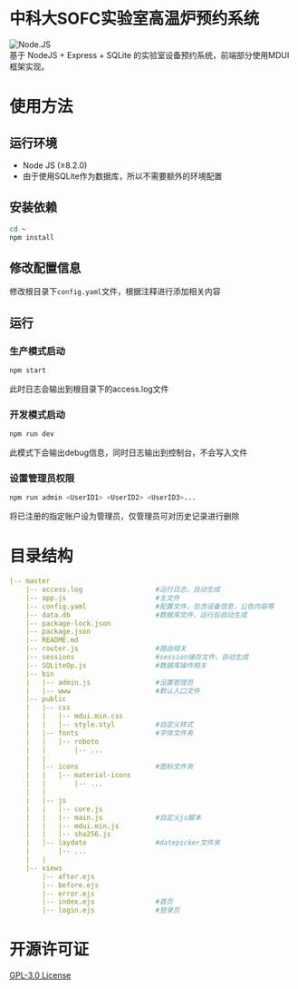 # 中科大SOFC实验室高温炉预约系统
![Node.JS](https://img.shields.io/badge/node.js-≥8.2.0-brightgreen)   
基于 NodeJS + Express + SQLite 的实验室设备预约系统，前端部分使用MDUI框架实现。

# 使用方法
## 运行环境
+ Node JS (≥8.2.0)
+ 由于使用SQLite作为数据库，所以不需要额外的环境配置
## 安装依赖
```bash
cd ~
npm install
```
## 修改配置信息
修改根目录下`config.yaml`文件，根据注释进行添加相关内容
## 运行
### 生产模式启动
```bash
npm start
```
此时日志会输出到根目录下的access.log文件
### 开发模式启动
```bash
npm run dev
```
此模式下会输出debug信息，同时日志输出到控制台，不会写入文件
### 设置管理员权限
```bash
npm run admin <UserID1> <UserID2> <UserID3>...
```
将已注册的指定账户设为管理员，仅管理员可对历史记录进行删除

# 目录结构

```yml
|-- master
    |-- access.log                  #运行日志，自动生成
    |-- app.js                      #主文件
    |-- config.yaml                 #配置文件，包含设备信息，公告内容等
    |-- data.db                     #数据库文件，运行后自动生成
    |-- package-lock.json
    |-- package.json
    |-- README.md
    |-- router.js                   #路由相关
    |-- sessions                    #session储存文件，自动生成
    |-- SQLiteOp.js                 #数据库操作相关
    |-- bin
    |   |-- admin.js                #设置管理员
    |   |-- www                     #默认入口文件
    |-- public
    |   |-- css
    |   |   |-- mdui.min.css        
    |   |   |-- style.styl          #自定义样式
    |   |-- fonts                   #字体文件夹
    |   |   |-- roboto
    |   |       |-- ...
    |   |
    |   |-- icons                   #图标文件夹
    |   |   |-- material-icons
    |   |       |-- ...
    |   | 
    |   |-- js
    |   |   |-- core.js             
    |   |   |-- main.js             #自定义js脚本
    |   |   |-- mdui.min.js
    |   |   |-- sha256.js
    |   |-- laydate                 #datepicker文件夹
    |       |-- ...
    |   | 
    |-- views
        |-- after.ejs
        |-- before.ejs
        |-- error.ejs
        |-- index.ejs               #首页
        |-- login.ejs               #登录页
```

# 开源许可证
[GPL-3.0 License](https://github.com/kb1000fx/Reservation-Server-for-SOFC-Lab/blob/master/LICENSE)
